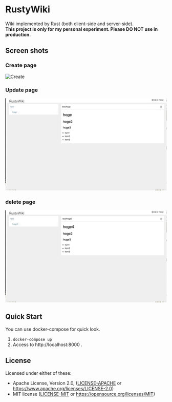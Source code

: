 # RustyWiki
Wiki implemented by Rust (both client-side and server-side).  
**This project is only for my personal experiment. Please DO NOT use in production.**

## Screen shots

### Create page

![Create](images/create.gif)

### Update page

![Update](images/update.gif)

### delete page

![Delete](images/delete.gif)

## Quick Start
You can use docker-compose for quick look.

1.  `docker-compose up`
2. Access to http://localhost:8000 .


## License

Licensed under either of these:

 * Apache License, Version 2.0, ([LICENSE-APACHE](LICENSE-APACHE) or
   https://www.apache.org/licenses/LICENSE-2.0)
 * MIT license ([LICENSE-MIT](LICENSE-MIT) or
   https://opensource.org/licenses/MIT)
